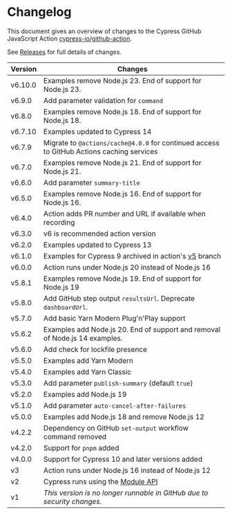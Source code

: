 # Changelog

This document gives an overview of changes to the Cypress GitHub JavaScript Action [cypress-io/github-action](https://github.com/cypress-io/github-action).

See [Releases](https://github.com/cypress-io/github-action/releases) for full details of changes.

| Version | Changes                                                                                                      |
| ------- | ------------------------------------------------------------------------------------------------------------ |
| v6.10.0 | Examples remove Node.js 23. End of support for Node.js 23.                                                   |
| v6.9.0  | Add parameter validation for `command`                                                                       |
| v6.8.0  | Examples remove Node.js 18. End of support for Node.js 18.                                                   |
| v6.7.10 | Examples updated to Cypress 14                                                                               |
| v6.7.9  | Migrate to `@actions/cache@4.0.0` for continued access to GitHub Actions caching services                    |
| v6.7.0  | Examples remove Node.js 21. End of support for Node.js 21.                                                   |
| v6.6.0  | Add parameter `summary-title`                                                                                |
| v6.5.0  | Examples remove Node.js 16. End of support for Node.js 16.                                                   |
| v6.4.0  | Action adds PR number and URL if available when recording                                                    |
| v6.3.0  | v6 is recommended action version                                                                             |
| v6.2.0  | Examples updated to Cypress 13                                                                               |
| v6.1.0  | Examples for Cypress 9 archived in action's [v5](https://github.com/cypress-io/github-action/tree/v5) branch |
| v6.0.0  | Action runs under Node.js 20 instead of Node.js 16                                                           |
| v5.8.1  | Examples remove Node.js 19. End of support for Node.js 19                                                    |
| v5.8.0  | Add GitHub step output `resultsUrl`. Deprecate `dashboardUrl`.                                               |
| v5.7.0  | Add basic Yarn Modern Plug'n'Play support                                                                    |
| v5.6.2  | Examples add Node.js 20. End of support and removal of Node.js 14 examples.                                  |
| v5.6.0  | Add check for lockfile presence                                                                              |
| v5.5.0  | Examples add Yarn Modern                                                                                     |
| v5.4.0  | Examples add Yarn Classic                                                                                    |
| v5.3.0  | Add parameter `publish-summary` (default `true`)                                                             |
| v5.2.0  | Examples add Node.js 19                                                                                      |
| v5.1.0  | Add parameter `auto-cancel-after-failures`                                                                   |
| v5.0.0  | Examples add Node.js 18 and remove Node.js 12                                                                |
| v4.2.2  | Dependency on GitHub `set-output` workflow command removed                                                   |
| v4.2.0  | Support for `pnpm` added                                                                                     |
| v4.0.0  | Support for Cypress 10 and later versions added                                                              |
| v3      | Action runs under Node.js 16 instead of Node.js 12                                                           |
| v2      | Cypress runs using the [Module API](https://on.cypress.io/module-api)                                        |
| v1      | _This version is no longer runnable in GitHub due to security changes._                                      |

